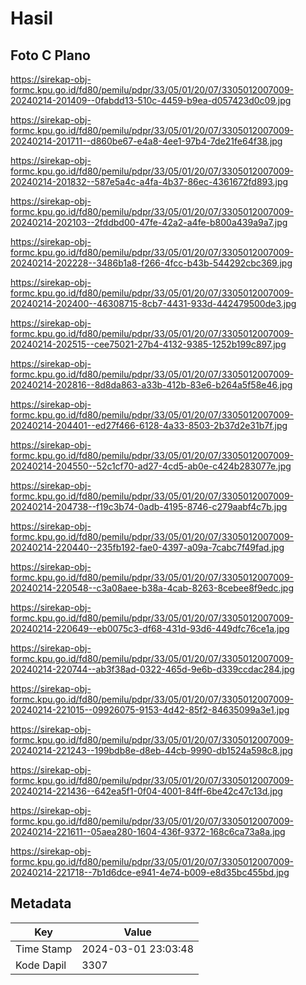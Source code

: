 # Hasil

## Foto C Plano

https://sirekap-obj-formc.kpu.go.id/fd80/pemilu/pdpr/33/05/01/20/07/3305012007009-20240214-201409--0fabdd13-510c-4459-b9ea-d057423d0c09.jpg

https://sirekap-obj-formc.kpu.go.id/fd80/pemilu/pdpr/33/05/01/20/07/3305012007009-20240214-201711--d860be67-e4a8-4ee1-97b4-7de21fe64f38.jpg

https://sirekap-obj-formc.kpu.go.id/fd80/pemilu/pdpr/33/05/01/20/07/3305012007009-20240214-201832--587e5a4c-a4fa-4b37-86ec-4361672fd893.jpg

https://sirekap-obj-formc.kpu.go.id/fd80/pemilu/pdpr/33/05/01/20/07/3305012007009-20240214-202103--2fddbd00-47fe-42a2-a4fe-b800a439a9a7.jpg

https://sirekap-obj-formc.kpu.go.id/fd80/pemilu/pdpr/33/05/01/20/07/3305012007009-20240214-202228--3486b1a8-f266-4fcc-b43b-544292cbc369.jpg

https://sirekap-obj-formc.kpu.go.id/fd80/pemilu/pdpr/33/05/01/20/07/3305012007009-20240214-202400--46308715-8cb7-4431-933d-442479500de3.jpg

https://sirekap-obj-formc.kpu.go.id/fd80/pemilu/pdpr/33/05/01/20/07/3305012007009-20240214-202515--cee75021-27b4-4132-9385-1252b199c897.jpg

https://sirekap-obj-formc.kpu.go.id/fd80/pemilu/pdpr/33/05/01/20/07/3305012007009-20240214-202816--8d8da863-a33b-412b-83e6-b264a5f58e46.jpg

https://sirekap-obj-formc.kpu.go.id/fd80/pemilu/pdpr/33/05/01/20/07/3305012007009-20240214-204401--ed27f466-6128-4a33-8503-2b37d2e31b7f.jpg

https://sirekap-obj-formc.kpu.go.id/fd80/pemilu/pdpr/33/05/01/20/07/3305012007009-20240214-204550--52c1cf70-ad27-4cd5-ab0e-c424b283077e.jpg

https://sirekap-obj-formc.kpu.go.id/fd80/pemilu/pdpr/33/05/01/20/07/3305012007009-20240214-204738--f19c3b74-0adb-4195-8746-c279aabf4c7b.jpg

https://sirekap-obj-formc.kpu.go.id/fd80/pemilu/pdpr/33/05/01/20/07/3305012007009-20240214-220440--235fb192-fae0-4397-a09a-7cabc7f49fad.jpg

https://sirekap-obj-formc.kpu.go.id/fd80/pemilu/pdpr/33/05/01/20/07/3305012007009-20240214-220548--c3a08aee-b38a-4cab-8263-8cebee8f9edc.jpg

https://sirekap-obj-formc.kpu.go.id/fd80/pemilu/pdpr/33/05/01/20/07/3305012007009-20240214-220649--eb0075c3-df68-431d-93d6-449dfc76ce1a.jpg

https://sirekap-obj-formc.kpu.go.id/fd80/pemilu/pdpr/33/05/01/20/07/3305012007009-20240214-220744--ab3f38ad-0322-465d-9e6b-d339ccdac284.jpg

https://sirekap-obj-formc.kpu.go.id/fd80/pemilu/pdpr/33/05/01/20/07/3305012007009-20240214-221015--09926075-9153-4d42-85f2-84635099a3e1.jpg

https://sirekap-obj-formc.kpu.go.id/fd80/pemilu/pdpr/33/05/01/20/07/3305012007009-20240214-221243--199bdb8e-d8eb-44cb-9990-db1524a598c8.jpg

https://sirekap-obj-formc.kpu.go.id/fd80/pemilu/pdpr/33/05/01/20/07/3305012007009-20240214-221436--642ea5f1-0f04-4001-84ff-6be42c47c13d.jpg

https://sirekap-obj-formc.kpu.go.id/fd80/pemilu/pdpr/33/05/01/20/07/3305012007009-20240214-221611--05aea280-1604-436f-9372-168c6ca73a8a.jpg

https://sirekap-obj-formc.kpu.go.id/fd80/pemilu/pdpr/33/05/01/20/07/3305012007009-20240214-221718--7b1d6dce-e941-4e74-b009-e8d35bc455bd.jpg


## Metadata

| Key        | Value               |
| ---------- | ------------------- |
| Time Stamp | 2024-03-01 23:03:48 |
| Kode Dapil | 3307                |



